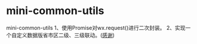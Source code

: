 # mini-common-utils
mini-common-utils
1、使用Promise对wx.request()进行二次封装。
2、实现一个自定义数据版省市区二级、三级联动。([感谢](https://developers.weixin.qq.com/community/develop/article/doc/0000643f674fa81a18a92b37455413))
